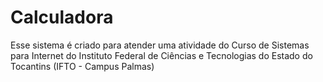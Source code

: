 <h1>Calculadora</h1>
Esse sistema é criado para atender uma atividade do Curso de Sistemas para Internet do Instituto Federal de Ciências e Tecnologias do Estado do Tocantins (IFTO - Campus Palmas)